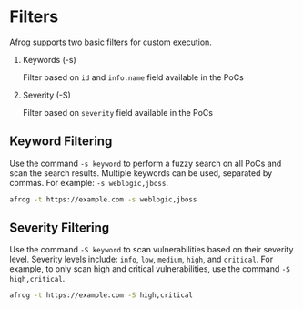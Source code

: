 # Filters

Afrog supports two basic filters for custom execution.

1. Keywords (-s)

    Filter based on `id` and `info.name` field available in the PoCs

2. Severity (-S)

    Filter based on `severity` field available in the PoCs


## Keyword Filtering

Use the command `-s keyword` to perform a fuzzy search on all PoCs and scan the search results. Multiple keywords can be used, separated by commas. For example: `-s weblogic,jboss`.

```sh
afrog -t https://example.com -s weblogic,jboss
```

## Severity Filtering
Use the command `-S keyword` to scan vulnerabilities based on their severity level. Severity levels include: `info`, `low`, `medium`, `high`, and `critical`. For example, to only scan high and critical vulnerabilities, use the command `-S high,critical`.

```sh
afrog -t https://example.com -S high,critical
```